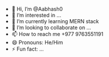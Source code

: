 - 👋 Hi, I’m @Aabhash0
- 👀 I’m interested in ...
- 🌱 I’m currently learning MERN stack
- 💞️ I’m looking to collaborate on ...
- 📫 How to reach me +977 9763551191
- 😄 Pronouns: He/Him
- ⚡ Fun fact: ...

<!---
Aabhash0/Aabhash0 is a ✨ special ✨ repository because its `README.md` (this file) appears on your GitHub profile.
You can click the Preview link to take a look at your changes.
--->
